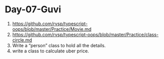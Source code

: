 # Day-07-Guvi
1. https://github.com/rvsp/typescript-oops/blob/master/Practice/Movie.md
2. https://github.com/rvsp/typescript-oops/blob/master/Practice/class-circle.md
3. Write a “person” class to hold all the details.
4. write a class to calculate uber price.
